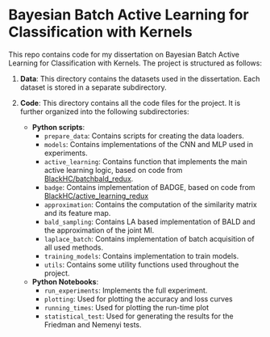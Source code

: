# Bayesian Batch Active Learning for Classification with Kernels

This repo contains code for my dissertation on Bayesian Batch Active Learning for Classification with Kernels. The project is structured as follows:

1. **Data**: This directory contains the datasets used in the dissertation. Each dataset is stored in a separate subdirectory.

2. **Code**: This directory contains all the code files for the project. It is further organized into the following subdirectories:
    - **Python scripts**:
        - `prepare_data`: Contains scripts for creating the data loaders.
        - `models`: Contains implementations of the CNN and MLP used in experiments.
        - `active_learning`: Contains function that implements the main active learning logic, based on code from [BlackHC/batchbald_redux](https://github.com/BlackHC/batchbald_redux).
        - `badge`: Contains implementation of BADGE, based on code from [BlackHC/active_learning_redux](https://github.com/BlackHC/active_learning_redux/)
        - `approximation`: Contains the computation of the similarity matrix and its feature map.
        - `bald_sampling`: Contains LA based implementation of BALD and the approximation of the joint MI.
        - `laplace_batch`: Contains implementation of batch acquisition of all used methods.
        - `training_models`: Contains implementation to train models.
        - `utils`: Contains some utility functions used throughout the project.
    - **Python Notebooks**:
        - `run_experiments`: Implements the full experiment.
        - `plotting`: Used for plotting the accuracy and loss curves
        - `running_times`: Used for plotting the run-time plot
        - `statistical_test`: Used for generating the results for the Friedman and Nemenyi tests.




